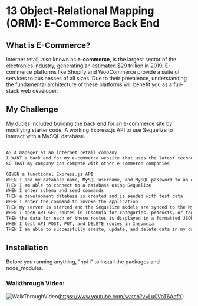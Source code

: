 # 13 Object-Relational Mapping (ORM): E-Commerce Back End

## What is E-Commerce?

Internet retail, also known as **e-commerce**, is the largest sector of the electronics industry, generating an estimated $29 trillion in 2019. E-commerce platforms like Shopify and WooCommerce provide a suite of services to businesses of all sizes. Due to their prevalence, understanding the fundamental architecture of these platforms will benefit you as a full-stack web developer.

## My Challenge

My duties included building the back end for an e-commerce site by modifying starter code, A working Express.js API to use Sequelize to interact with a MySQL database.

## 

```md
AS A manager at an internet retail company
I WANT a back end for my e-commerce website that uses the latest technologies
SO THAT my company can compete with other e-commerce companies
```


```md
GIVEN a functional Express.js API
WHEN I add my database name, MySQL username, and MySQL password to an environment variable file
THEN I am able to connect to a database using Sequelize
WHEN I enter schema and seed commands
THEN a development database is created and is seeded with test data
WHEN I enter the command to invoke the application
THEN my server is started and the Sequelize models are synced to the MySQL database
WHEN I open API GET routes in Insomnia for categories, products, or tags
THEN the data for each of these routes is displayed in a formatted JSON
WHEN I test API POST, PUT, and DELETE routes in Insomnia
THEN I am able to successfully create, update, and delete data in my database
```

## Installation

Before you running anything, "npi i" to install the packages and node_modules.

### Walkthrough Video:
![WalkThroughVideo](https://img.youtube.com/vi/Lu0VoT6AdfY/0.jpg)(https://www.youtube.com/watch?v=Lu0VoT6AdfY)
